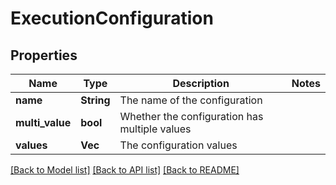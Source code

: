 # ExecutionConfiguration

## Properties

Name | Type | Description | Notes
------------ | ------------- | ------------- | -------------
**name** | **String** | The name of the configuration | 
**multi_value** | **bool** | Whether the configuration has multiple values | 
**values** | **Vec<String>** | The configuration values | 

[[Back to Model list]](../README.md#documentation-for-models) [[Back to API list]](../README.md#documentation-for-api-endpoints) [[Back to README]](../README.md)


